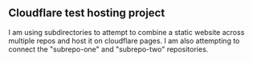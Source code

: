 ## Cloudflare test hosting project

I am using subdirectories to attempt to combine a static website across multiple repos and host it on cloudflare pages. I am also attempting to connect the "subrepo-one" and "subrepo-two" repositories.
